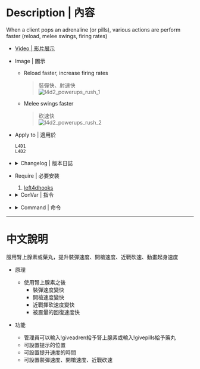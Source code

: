 # Description | 內容
When a client pops an adrenaline (or pills), various actions are perform faster (reload, melee swings, firing rates)

* [Video | 影片展示](https://youtu.be/nllanhfXYjY)

* Image | 圖示
	* Reload faster, increase firing rates
        > 裝彈快、射速快
	    <br/>![l4d2_powerups_rush_1](image/l4d2_powerups_rush_1.gif)
	* Melee swings faster
        > 砍速快
	    <br/>![l4d2_powerups_rush_2](image/l4d2_powerups_rush_2.gif)

* Apply to | 適用於
    ```
    L4D1
    L4D2
    ```

* <details><summary>Changelog | 版本日誌</summary>

	```php
	//Dusty1029 @ 2010
	//HarryPotter @ 2021-2023
	```
	* v2.2.1
        * [AlliedModder Post](https://forums.alliedmods.net/showpost.php?p=2748223&postcount=15)
		* Remke code
		* Fixed error
		* Fixed Memory leak
		* Powerup returning to normal when player changes team or dies
		* Adrenaline makes you react faster to knockdowns and staggers (Combine with [[L4D2]Adrenaline_Recovery by Lux](https://forums.alliedmods.net/showthread.php?p=2606439))
		* Message display type (chat or hint box or center text)
		* (L4D2) Set adrenaline effect time longer then default 15s

	* v2.0.1
        * [Original plugin from Dusty1029](https://forums.alliedmods.net/showthread.php?t=127513)
</details>

* Require | 必要安裝
	1. [left4dhooks](https://forums.alliedmods.net/showthread.php?t=321696)

* <details><summary>ConVar | 指令</summary>

	* cfg/sourcemod/l4d2_powerups_rush.cfg
        ```php
        // (L4D2) If 1, set adrenaline effect time same as l4d_powerups_duration (Progress bar faster, such as use kits faster, save teammates faster... etc)
        l4d_powerups_add_adrenaline_effect "1"

        // If 1, players will be given adrenaline when leaving saferoom? (0 = OFF)
        l4d_powerups_adren_give_on "0"

        // (1.0 = Minspeed(Default speed) 2.0 = 2x speed of recovery
        l4d_powerups_animspeed "2.0"

        // How are players notified when connecting to server about the powerups? (0: Disable, 1:In chat, 2: In Hint Box, 3: Chat/Hint Both)
        l4d_powerups_broadcast_type "1"

        // Changes how countdown timer hint display. (0: Disable, 1:In chat, 2: In Hint Box, 3: In center text)
        l4d_powerups_coutdown_type "2"

        // How long should the duration of the boosts last?
        l4d_powerups_duration "20"

        // Changes how activation hint and deactivation hint display. (0: Disable, 1:In chat, 2: In Hint Box, 3: In center text)
        l4d_powerups_notify_type "1"

        // If 1, players will be given pills when leaving saferoom? (0 = OFF)
        l4d_powerups_pills_give_on "0"

        // The luckey change for pills that will grant the boost. (1 = 1/1  2 = 1/2  3 = 1/3  4 = 1/4  etc.)
        l4d_powerups_pills_luck "3"

        // If 1, enable this plugin ? (0 = Disable)
        l4d_powerups_plugin_on "1"

        // If 1, players will be given either adrenaline or pills when leaving saferoom? (0 = OFF)
        l4d_powerups_random_give_on "0"

        // The interval between bullets fired is multiplied by this value. WARNING: a short enough interval will make SMGs' and rifles' firing accuracy distorted (clamped between 0.02 ~ 0.9)
        l4d_powerups_weaponfiring_rate "0.7"

        // The interval for swinging melee weapon (clamped between 0.3 ~ 0.9)
        l4d_powerups_weaponmelee_rate "0.45"

        // The interval incurred by reloading is multiplied by this value (clamped between 0.2 ~ 0.9)
        l4d_powerups_weaponreload_rate "0.5714"
		```
</details>

* <details><summary>Command | 命令</summary>

	* **Adm gives Adrenaline to all Survivors. (Adm Required: ADMFLAG_CHEATS)**
		```php
		sm_giveadren
		```

	* **Adm gives Pills to all Survivors. (Adm Required: ADMFLAG_CHEATS)**
		```php
		sm_givepills
		```

	* **Adm gives Random item (Adrenaline or Pills) to all Survivors. (Adm Required: ADMFLAG_CHEATS)**
		```php
		sm_giverandom
		```
</details>

- - - -
# 中文說明
服用腎上腺素或藥丸，提升裝彈速度、開槍速度、近戰砍速、動畫起身速度

* 原理
	* 使用腎上腺素之後
        * 裝彈速度變快
        * 開槍速度變快
        * 近戰揮砍速度變快
        * 被震暈的回復速度快

* 功能
	* 管理員可以輸入!giveadren給予腎上腺素或輸入!givepills給予藥丸
    * 可設置提示的位置
    * 可設置提升速度的時間
    * 可設置裝彈速度、開槍速度、近戰砍速